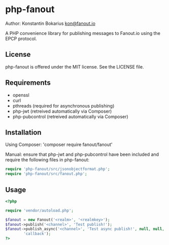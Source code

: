php-fanout
============

Author: Konstantin Bokarius <kon@fanout.io>

A PHP convenience library for publishing messages to Fanout.io using the EPCP protocol. 

License
-------

php-fanout is offered under the MIT license. See the LICENSE file.

Requirements
------------

* openssl
* curl
* pthreads (required for asynchronous publishing)
* php-jwt (retreived automatically via Composer)
* php-pubcontrol (retreived automatically via Composer)

Installation
------------

Using Composer: 'composer require fanout/fanout' 

Manual: ensure that php-jwt and php-pubcontrol have been included and require the following files in php-fanout:

```PHP
require 'php-fanout/src/jsonobjectformat.php';
require 'php-fanout/src/fanout.php';
```

Usage
------------

```PHP
<?php

require 'vendor/autoload.php';

$fanout = new Fanout('<realm>', '<realmkey>');
$fanout->publish('<channel>', 'Test publish!');
$fanout->publish_async('<channel>', 'Test async publish!', null, null,
        'callback');
?>
```
